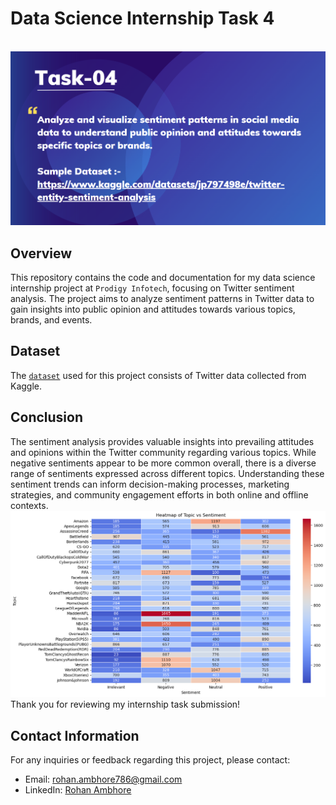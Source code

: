 # Data Science Internship Task 4
<br>
<img src="https://github.com/RohanAmbhore786/Data/blob/main/ds4.png">

## Overview

This repository contains the code and documentation for my data science internship project at `Prodigy Infotech`, focusing on Twitter sentiment analysis. The project aims to analyze sentiment patterns in Twitter data to gain insights into public opinion and attitudes towards various topics, brands, and events.

## Dataset

The <a href = "https://github.com/kindo-tk/PRODIGY_DS_04/blob/main/twitter_training.csv">`dataset`</a> used for this project consists of Twitter data collected from Kaggle.


## Conclusion

The sentiment analysis provides valuable insights into prevailing attitudes and opinions within the Twitter community regarding various topics. While negative sentiments appear to be more common overall, there is a diverse range of sentiments expressed across different topics. Understanding these sentiment trends can inform decision-making processes, marketing strategies, and community engagement efforts in both online and offline contexts.
<br>
<img src = "https://github.com/kindo-tk/images/blob/main/heat.png">
<br>
Thank you for reviewing my internship task submission!


## Contact Information
For any inquiries or feedback regarding this project, please contact:

- Email: [rohan.ambhore786@gmail.com](mailto:rohan.ambhore786@gmail.com)
- LinkedIn: [Rohan Ambhore](https://www.linkedin.com/in/rohan-ambhore-160137217/)
